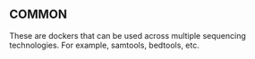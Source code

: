 ## COMMON

These are dockers that can be used across multiple sequencing technologies. For example, samtools, bedtools, etc.